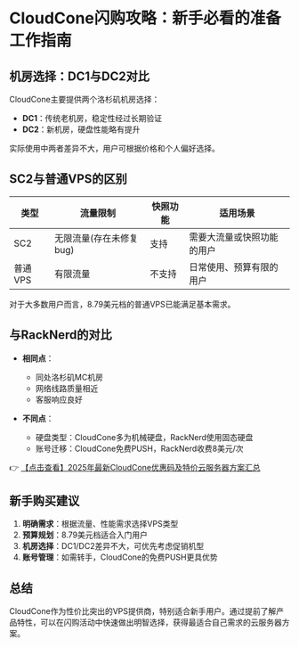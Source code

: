 # CloudCone闪购攻略：新手必看的准备工作指南

## 机房选择：DC1与DC2对比

CloudCone主要提供两个洛杉矶机房选择：

- **DC1**：传统老机房，稳定性经过长期验证
- **DC2**：新机房，硬盘性能略有提升

实际使用中两者差异不大，用户可根据价格和个人偏好选择。

## SC2与普通VPS的区别

| 类型 | 流量限制 | 快照功能 | 适用场景 |
|------|---------|---------|---------|
| SC2 | 无限流量(存在未修复bug) | 支持 | 需要大流量或快照功能的用户 |
| 普通VPS | 有限流量 | 不支持 | 日常使用、预算有限的用户 |

对于大多数用户而言，8.79美元档的普通VPS已能满足基本需求。

## 与RackNerd的对比

- **相同点**：
  - 同处洛杉矶MC机房
  - 网络线路质量相近
  - 客服响应良好

- **不同点**：
  - 硬盘类型：CloudCone多为机械硬盘，RackNerd使用固态硬盘
  - 账号迁移：CloudCone免费PUSH，RackNerd收费8美元/次

👉 [【点击查看】2025年最新CloudCone优惠码及特价云服务器方案汇总](https://bit.ly/Cloudcone)

## 新手购买建议

1. **明确需求**：根据流量、性能需求选择VPS类型
2. **预算规划**：8.79美元档适合入门用户
3. **机房选择**：DC1/DC2差异不大，可优先考虑促销机型
4. **账号管理**：如需转手，CloudCone的免费PUSH更具优势

## 总结

CloudCone作为性价比突出的VPS提供商，特别适合新手用户。通过提前了解产品特性，可以在闪购活动中快速做出明智选择，获得最适合自己需求的云服务器方案。